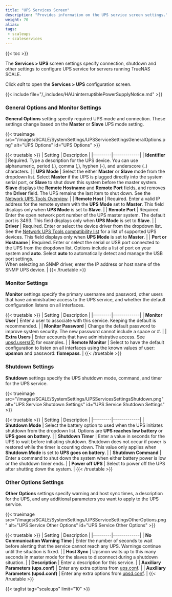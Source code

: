 ```yaml
---
title: "UPS Services Screen"
description: "Provides information on the UPS service screen settings."
weight: 70
alias: 
tags:
 - scaleups
 - scaleservices
---
```


{{< toc >}}

The **Services > UPS** screen settings specify connection, shutdown and other settings to configure UPS service for servers running TrueNAS SCALE.

Click <i class="material-icons" aria-hidden="true" title="Configure">edit</i> to open the **Services > UPS** configuration screen.

{{< include file="/_includes/HAUninterruptiblePowerSupplyNotice.md" >}}

### General Options and Monitor Settings
**General Options** setting specify required UPS mode and connection. These settings change based on the **Master** or **Slave** UPS mode setting.

{{< trueimage src="/images/SCALE/SystemSettings/UPSServiceSettingsGeneralOptions.png" alt="UPS Options" id="UPS Options" >}}

{{< truetable >}}
| Setting | Description |
|---------|-------------|
| **Identifier** | Required. Type a description for the UPS device. You can use alphanumeric, period (.), comma (,), hyphen (-), and underscore (_) characters. |
| **UPS Mode** | Select the either **Master** or **Slave** mode from the dropdown list. Select **Master** if the UPS is plugged directly into the system serial port, or **Slave** to shut down this system before the master system. **Slave** displays the **Remote Hostname** and **Remote Port** fields, and removes the **Driver** field. The UPS remains the last item to shut down. See the [Network UPS Tools Overview](http://networkupstools.org/docs/user-manual.chunked/ar01s02.html#_monitoring_client). |
| **Remote Host** | Required. Enter a valid IP address for the remote system with the **UPS Mode** set to **Master**. This field displays only when **UPS Mode** is set to **Slave**. |
| **Remote Port** | Required. Enter the open network port number of the UPS master system. The default port is 3493. This field displays only when **UPS Mode** is set to **Slave**. |
| **Driver** | Required. Enter or select the device driver from the dropdown list. See the [Network UPS Tools compatibility list](http://networkupstools.org/stable-hcl.html) for a list of supported UPS devices. This field displays only when **UPS Mode** is set to **Master**. |
| **Port or Hostname** | Required. Enter or select the serial or USB port connected to the UPS from the dropdown list. Options include a list of port on your system and **auto**. Select **auto** to automatically detect and manage the USB port settings.<br> When selecting an SNMP driver, enter the IP address or host name of the SNMP UPS device. |
{{< /truetable >}}

### Monitor Settings
**Monitor** settings specify the primary username and password, other users that have administrative access to the UPS service, and whether the default configuration listens on all interfaces.

{{< truetable >}}
| Setting | Description |
|---------|-------------|
| **Monitor User** | Enter a user to associate with this service. Keeping the default is recommended. |
| **Monitor Password** | Change the default password to improve system security. The new password cannot include a space or #. |
| **Extra Users** | Enter accounts that have administrative access. See [upsd.users(5)](https://www.freebsd.org/cgi/man.cgi?query=upsd.users) for examples. |
| **Remote Monitor** | Select to have the default configuration to listen on all interfaces using the known values of user: **upsmon** and password: **fixmepass**. |
{{< /truetable >}}

### Shutdown Settings
**Shutdown** settings specify the UPS shutdown mode, command, and timer for the UPS service.

{{< trueimage src="/images/SCALE/SystemSettings/UPSServicesSettingsShutdown.png" alt="UPS Service Shutdown Settings" id="UPS Service Shutdown Settings" >}}

{{< truetable >}}
| Setting | Description |
|---------|-------------|
| **Shutdown Mode** | Select the battery option to used when the UPS initiates shutdown from the dropdown list. Options are **UPS reaches low battery** or **UPS goes on battery**. |
| **Shutdown Timer** | Enter a value in seconds for the UPS to wait before initiating shutdown. Shutdown does not occur if power is restored while the timer is counting down. This value only applies when **Shutdown Mode** is set to **UPS goes on battery**. |
| **Shutdown Command** | Enter a command to shut down the system when either battery power is low or the shutdown timer ends. |
| **Power off UPS** | Select to power off the UPS after shutting down the system. |
{{< /truetable >}}

### Other Options Settings
**Other Options** settings specify warning and host sync times, a description for the UPS, and any additional parameters you want to apply to the UPS service.

{{< trueimage src="/images/SCALE/SystemSettings/UPSServiceSettingsOtherOptions.png" alt="UPS Service Other Options" id="UPS Service Other Options" >}}

{{< truetable >}}
| Setting | Description |
|---------|-------------|
| **No Communication Warning Time** | Enter the number of seconds to wait before alerting that the service cannot reach any UPS. Warnings continue until the situation is fixed. |
| **Host Sync** | Upsmon waits up to this many seconds in master mode for the slaves to disconnect during a shutdown situation. |
| **Description** | Enter a description for this service. |
| **Auxiliary Parameters (ups.conf)** | Enter any extra options from [ups.conf](http://networkupstools.org/docs/man/ups.conf.html). |
| **Auxiliary Parameters (upsd.conf)** | Enter any extra options from [upsd.conf](http://networkupstools.org/docs/man/upsd.conf.html). |
{{< /truetable >}}

{{< taglist tag="scaleups" limit="10" >}}
